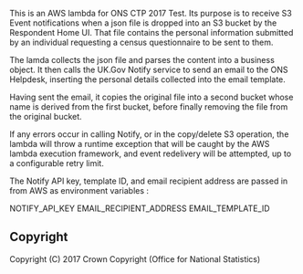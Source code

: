 This is an AWS lambda for ONS CTP 2017 Test. Its purpose is to receive S3 Event notifications when a json file is dropped into an S3 bucket by the Respondent Home UI. That file contains the personal information submitted by an individual requesting a census questionnaire to be sent to them. 

The lamda collects the json file and parses the content into a business object.
It then calls the UK.Gov Notify service to send an email to the ONS Helpdesk, inserting the personal details collected into the email template.

Having sent the email, it copies the original file into a second bucket whose name is derived from the first bucket, before finally removing the file from the original bucket.

If any errors occur in calling Notify, or in the copy/delete S3 operation, the lambda will throw a runtime exception that will be caught by the AWS lambda execution framework, and event redelivery will be attempted, up to a configurable retry limit.

The Notify API key, template ID, and email recipient address are passed in from AWS as environment variables :

NOTIFY_API_KEY
EMAIL_RECIPIENT_ADDRESS
EMAIL_TEMPLATE_ID


## Copyright
Copyright (C) 2017 Crown Copyright (Office for National Statistics)
